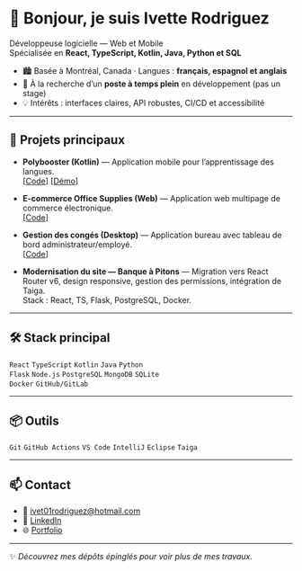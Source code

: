 # 👋 Bonjour, je suis Ivette Rodriguez

Développeuse logicielle — Web et Mobile  
Spécialisée en **React, TypeScript, Kotlin, Java, Python et SQL**

- 🏙️ Basée à Montréal, Canada · Langues : **français, espagnol et anglais**  
- 🎯 À la recherche d’un **poste à temps plein** en développement (pas un stage)  
- 💡 Intérêts : interfaces claires, API robustes, CI/CD et accessibilité  

---

## 🚀 Projets principaux
- **Polybooster (Kotlin)** — Application mobile pour l’apprentissage des langues.  
  [[Code](https://github.com/IvetteRodriguez/polybooster)] [[Démo](#)]

- **E-commerce Office Supplies (Web)** — Application web multipage de commerce électronique.  
  [[Code](https://github.com/IvetteRodriguez/office-supplies-ecommerce)]

- **Gestion des congés (Desktop)** — Application bureau avec tableau de bord administrateur/employé.  
  [[Code](https://github.com/IvetteRodriguez/employee-leave-manager)]

- **Modernisation du site — Banque à Pitons** — Migration vers React Router v6, design responsive, gestion des permissions, intégration de Taiga.  
  Stack : React, TS, Flask, PostgreSQL, Docker.

---

## 🛠️ Stack principal
`React` `TypeScript` `Kotlin` `Java` `Python`  
`Flask` `Node.js` `PostgreSQL` `MongoDB` `SQLite`  
`Docker` `GitHub/GitLab`  

---

## 📦 Outils
`Git` `GitHub Actions` `VS Code` `IntelliJ` `Eclipse` `Taiga`

---

## 📫 Contact
- 📧 [ivet01rodriguez@hotmail.com](mailto:ivet01rodriguez@hotmail.com)  
- 💼 [LinkedIn](#)  
- 🌐 [Portfolio](#)  

---

✨ *Découvrez mes dépôts épinglés pour voir plus de mes travaux.*  

